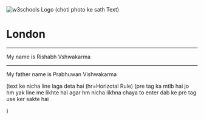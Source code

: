 <html>
<body>
<img src="w3schools.png" 
alt
="w3schools Logo">
</body>
</html>
(choti photo ke sath Text)

<html>
<body>
<h1> London</h1>
<hr>
<p> My name is Rishabh Vshwakarma<hr>
My father name is Prabhuwan Vishwakarma </p>
</body>
</html>
(text ke nicha line laga deta hai (hr=Horizotal Rule)
(pre tag ka mtlb hai jo hm yak line me likhte hai agar hm nicha likhna chaya to enter dab ke pre tag use ker sakte hai</p>)
